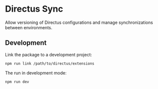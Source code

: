 # Directus Sync

Allow versioning of Directus configurations and manage synchronizations between environments.

## Development

Link the package to a development project:

```bash
npm run link /path/to/directus/extensions
```

The run in development mode:

```bash
npm run dev
```
